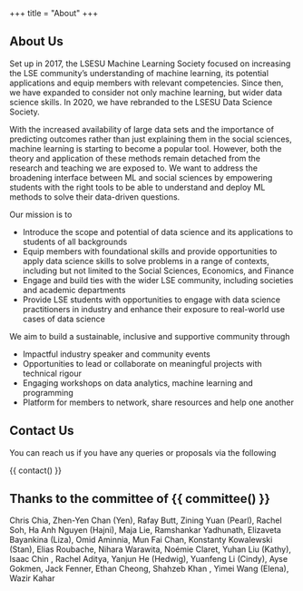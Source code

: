 +++
title = "About"
+++

## About Us

Set up in 2017, the LSESU Machine Learning Society focused on increasing the LSE community’s understanding of machine learning, its potential applications and equip members with relevant competencies. Since then, we have expanded to consider not only machine learning, but wider data science skills. In 2020, we have rebranded to the LSESU Data Science Society.

With the increased availability of large data sets and the importance of predicting outcomes rather than just explaining them in the social sciences, machine learning is starting to become a popular tool. However, both the theory and application of these methods remain detached from the research and teaching we are exposed to. We want to address the broadening interface between ML and social sciences by empowering students with the right tools to be able to understand and deploy ML methods to solve their data-driven questions.

Our mission is to
- Introduce the scope and potential of data science and its applications to students of all backgrounds
- Equip members with foundational skills and provide opportunities to apply data science skills to solve problems in a range of contexts, including but not limited to the Social Sciences, Economics, and Finance
- Engage and build ties with the wider LSE community, including societies and academic departments
- Provide LSE students with opportunities to engage with data science practitioners in industry and enhance their exposure to real-world use cases of  data science

We aim to build a sustainable, inclusive and supportive community through
- Impactful industry speaker and community events
- Opportunities to lead or collaborate on meaningful projects with technical rigour
- Engaging workshops on data analytics, machine learning and programming
- Platform for members to network, share resources and help one another

## Contact Us

You can reach us if you have any queries or proposals via the following

{{ contact() }}

## Thanks to the committee of {{ committee() }}


Chris Chia, Zhen-Yen Chan (Yen), Rafay Butt, Zining Yuan (Pearl), Rachel Soh, Ha Anh Nguyen (Hajni), Maja Lie, Ramshankar Yadhunath, Elizaveta Bayankina (Liza), Omid Aminnia, Mun Fai Chan, Konstanty Kowalewski (Stan), Elias Roubache, Nihara Warawita, Noémie Claret, Yuhan Liu (Kathy), Isaac Chin , Rachel Aditya, Yanjun He (Hedwig), Yuanfeng Li (Cindy), Ayse Gokmen, Jack Fenner, Ethan Cheong, Shahzeb Khan , Yimei Wang (Elena),  Wazir Kahar


